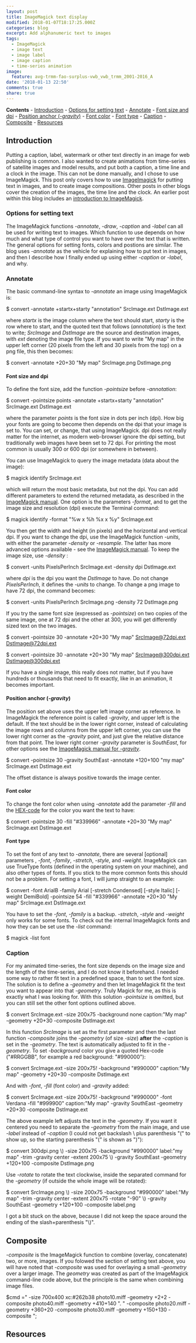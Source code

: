 ```yaml
---
layout: post
title: ImageMagick text display
modified: 2018-01-07T18:17:25.000Z
categories: blog
excerpt: Add alphanumeric text to images
tags:
  - ImageMagick
  - image text
  - image label
  - image caption
  - time-series animation
image:
  feature: avg-trmm-fao-surplus-vwb_vwb_trmm_2001-2016_A
date: '2018-01-13 22:50'
comments: true
share: true
---
```


**Contents**
	\- [Introduction](#introduction)
		\- [Options for setting text](#options-for-setting-text)
		\- [Annotate](#annotate)
			\- [Font size and dpi](#font-size-and-dpi)
			\- [Position anchor (_-gravity_)](#position-anchor-gravity)
			\- [Font color](#font-color)
			\- [Font type](#font-type)
		\- [Caption](#caption)
	\- [Composite](#composite)
	\- [Resources](#resources)

## Introduction

Putting a caption, label, watermark or other text directly in an image for web publishing is common. I also wanted to create animations from time-series of satellite images and model results, and put both a caption, a time line and a clock in the image. This can not be done manually, and I chose to use ImageMagick. This post only covers how to use [ImageImagick](https://www.imagemagick.org) for putting text in images, and to create image compositions. Other posts in other blogs cover the creation of the images, the time line and the clock. An earlier post within this blog includes an [introduction to ImageMagick](../2018/2018-01-13-install-imagemagick.html).

### Options for setting text

The ImageMagick functions _-annotate_, _-draw_, _-caption_ and _-label_  can all be used for writing text to images. Which function to use depends on how much and what type of control you want to have over the text that is written. The general options for setting fonts, colors and postions are similar. The blog uses _-annotate_ as the vehicle for explaining how to put text in images, and then I describe how I finally ended up using either _-caption_ or _-label_, and why.

### Annotate

The basic command-line syntax to _-annotate_ an image using ImageMagick is:

<span class='terminal'>$ convert -annotate +startx+starty "annotation" SrcImage.ext DstImage.ext</span>

where _startx_ is the image column where the text should start, _starty_ is the row where to start, and the quoted text that follows (_annotation_) is the text to write; _SrcImage_ and _DstImage_ are the source and destination images, with _ext_ denoting the image file type. If you want to write "My map" in the upper left corner (20 pixels from the left and 30 pixels from the top) on a png file, this then becomes:

 <span class='terminal'>$ convert -annotate +20+30 "My map" SrcImage.png DstImage.png</span>

#### Font size and dpi

To define the font size, add the function _-pointsize_ before _-annotation_:

<span class='terminal'>$ convert -pointsize points -annotate +startx+starty "annotation" SrcImage.ext DstImage.ext</span>

where the parameter _points_ is the font size in dots per inch (dpi). How big your fonts are going to become then depends on the dpi that your image is set to. You can set, or change, that using ImageMagick. dpi does not really matter for the internet, as modern web-browser ignore the dpi setting, but traditionally web images have been set to 72 dpi. For printing the most common is usually 300 or 600 dpi (or somewhere in between).

You can use ImageMagick to query the image metadata (data about the image):

<span class='terminal'>$ magick identify SrcImage.ext</span>

which will return the most basic metadata, but not the dpi. You can add different parameters to extend the returned metadata, as described in the [ImageMagick manual](https://www.imagemagick.org/script/identify.php). One option is the parameters _-format_, and to get the image size and resolution (dpi) execute the <span class='app'>Terminal</span> command:

<span class='terminal'>$ magick identify -format "%w x %h %x x %y" SrcImage.ext</span>

You then get the width and height (in pixels) and the horizontal and vertical dpi. If you want to change the dpi, use the ImageMagick function _-units_, with either the parameter _-density_ or _-resample_. The latter has more advanced options available - see the [ImageMagick manual](). To keep the image size, use _-density_ :

<span class='terminal'>$ convert -units PixelsPerInch SrcImage.ext -density dpi DstImage.ext</span>

where _dpi_ is the dpi you want the _DstImage_ to have. Do not change _PixelsPerInch_, it defines the _-units_ to change. To change a png image to have 72 dpi, the command becomes:

<span class='terminal'>$ convert -units PixelsPerInch SrcImage.png -density 72 DstImage.png</span>

If you try the same font size (expressed as _-pointsize_) on two copies of the same image, one at 72 dpi and the other at 300, you will get differently sized text on the two images.

 <span class='terminal'>$ convert -pointsize 30 -annotate +20+30 "My map" SrcImage@72dpi.ext DstImage@72dpi.ext</span>

<span class='terminal'>$ convert -pointsize 30 -annotate +20+30 "My map" SrcImage@300dpi.ext DstImage@300dpi.ext</span>

If you have a single image, this really does not matter, but if you have hundreds or thousands that need to fit exactly, like in an animation, it becomes important.

#### Position anchor (_-gravity_)

The position set above uses the upper left image corner as reference. In ImageMagick the reference point is called _-gravity_, and upper left is the default. If the text should be in the lower right corner, instead of calculating the image rows and columns from the upper left corner, you can use the lower right corner as the _-gravity_ point, and just give the relative distance from that point. The lower right corner _-gravity_ parameter is _SouthEast_, for other options see the [ImageMagick manual for _-gravity_](http://www.imagemagick.org/script/command-line-options.php#gravity).

<span class='terminal'>$ convert -pointsize 30 -gravity SouthEast -annotate +120+100 "my map" SrcImage.ext  DstImage.ext</span>

The offset distance is always positive towards the image center.

#### Font color

To change the font color when using _-annotate_ add the parameter _-fill_ and the [HEX-code](../2018/2018-01-13-install-imagemagick.html#set-border) for the color you want the text to have:

<span class='terminal'>$ convert -pointsize 30 -fill "#339966" -annotate +20+30 "My map" SrcImage.ext  DstImage.ext</span>

#### Font type

To set the font of any text to _-annotate_, there are several [optional] parameters , _-font_,  _-family_, _-stretch_, _-style_, and _-weight_. ImageMagick can use TrueType fonts (defined in the operating system on your machine), and also other types of fonts. If you stick to the more common fonts this should not be a problem. For setting a font, I will jump straight to an example:

<span class='terminal'>$ convert -font ArialB -family Arial [-stretch Condensed] [-style Italic] [-weight DemiBold] -pointsize 54 -fill "#339966" -annotate +20+30 "My map" SrcImage.ext DstImage.ext</span>

You have to set the _-font_, _-family_ is a backup. _-stretch_, _-style_ and _-weight_ only works for some fonts. To check out the internal ImageMagick fonts and how they can be set use the _-list_ command:

<span class='terminal'>$ magick -list font</span>

### Caption

For my animated time-series, the font size depends on the image size and the length of the time-series, and I do not know it beforehand. I needed some way to rather fit text in a predefined space, than to set the font size. The solution is to define a _-geometry_ and then let ImageMagick fit the text you want to appear into that _-geometry_. Truly Magick for me, as this is exactly what I was looking for. With this solution _-pointsize_ is omitted, but you can still set the other font options outlined above.

<span class='terminal'>$ convert SrcImage.ext -size 200x75 -background none caption:"My map" -geometry +20+30 -composite DstImage.ext</span>

In this function _SrcImage_ is set as the first parameter and then the last function _-composite_ joins the _-geometry_ (of size _-size_) **after** the _-caption_ is set in the _-geometry_.  The text is automatically adjusted to fit in the _-geometry_. To set _-background_ color you give a quoted Hex-code ("#RRGGBB", for example a red background: "#990000"):

<span class='terminal'>$ convert SrcImage.ext -size 200x75! -background "#990000" caption:"My map" -geometry +20+30 -composite DstImage.ext</span>

And with _-font_, _-fill_ (font color) and _-gravity_ added:

<span class='terminal'>$ convert SrcImage.ext -size 200x75! -background "#990000" -font Verdana -fill "#999900" caption:"My map" -gravity SouthEast -geometry +20+30 -composite DstImage.ext</span>

The above example left adjusts the text in the _-geometry_. If you want it centered you need to separate the _-geometry_ from the main image, and use _-label_ instead of _-caption_ (I could not get backslash \\ plus parenthesis "(" to show up, so the starting parenthesis "(" is shown as ")"):

<span class='terminal'> $ convert 300dpi.png \\) -size 200x75 -background "#990000" label:"my map" -trim -gravity center -extent 200x75 \\) -gravity SouthEast -geometry +120+100 -composite DstImage.png</span>

Use _-rotate_ to rotate the text clockwise, inside the separated command for the _-geometry_ (if outside the whole image will be rotated):

<span class='terminal'>$ convert SrcImage.png \\) -size 200x75 -background "#990000" label:"My map" -trim -gravity center -extent 200x75 -rotate "-90" \\) -gravity SouthEast -geometry +120+100 -composite label.png</span>

I got a bit stuck on the above, because I did not keep the space around the ending of the slash+parenthesis "\\)".

## Composite

_-composite_ is the ImageMagick function to combine (overlay, concatenate) two, or more, images. If you folowed the section of setting text above, you will have noted that _-composite_ was used for overlaying a small _-geometry_ over a larger image. The _geometry_ was created as part of the ImageMagick command-line code above, but the principle is the same when combining image files.

  $cmd =" -size 700x400 xc:#262b38  photo10.miff -geometry +2+2 -composite photo40.miff -geometry +410+140 ".
" -composite photo20.miff -geometry +360+20 -composite photo30.miff -geometry +150+130 -composite ";

## Resources
